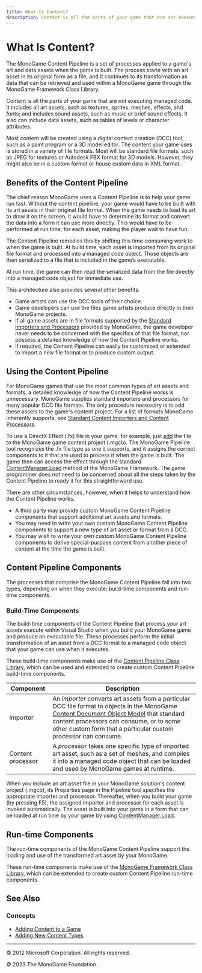 ```yaml
---
title: What Is Content?
description: Content is all the parts of your game that are not executing managed code. It includes all art assets, such as textures, sprites, meshes, effects, and fonts; and includes sound assets, such as music or brief sound effects. It also can include data assets, such as tables of levels or character attributes.
---
```


# What Is Content?

The MonoGame Content Pipeline is a set of processes applied to a game's art and data assets when the game is built. The process starts with an art asset in its original form as a file, and it continues to its transformation as data that can be retrieved and used within a MonoGame game through the MonoGame Framework Class Library.

Content is all the parts of your game that are not executing managed code. It includes all art assets, such as textures, sprites, meshes, effects, and fonts; and includes sound assets, such as music or brief sound effects. It also can include data assets, such as tables of levels or character attributes.

Most content will be created using a digital content creation (DCC) tool, such as a paint program or a 3D model editor. The content your game uses is stored in a variety of file formats. Most will be standard file formats, such as JPEG for textures or Autodesk FBX format for 3D models. However, they might also be in a custom format or house custom data in XML format.

## Benefits of the Content Pipeline

The chief reason MonoGame uses a Content Pipeline is to help your game run fast. Without the content pipeline, your game would have to be built with its art assets in their original file format. When the game needs to load its art to draw it on the screen, it would have to determine its format and convert the data into a form it can use more directly. This would have to be performed at run time, for each asset, making the player wait to have fun.

The Content Pipeline remedies this by shifting this time-consuming work to when the game is built. At build time, each asset is imported from its original file format and processed into a managed code object. Those objects are then serialized to a file that is included in the game’s executable.

At run time, the game can then read the serialized data from the file directly into a managed code object for immediate use.

This architecture also provides several other benefits.

- Game artists can use the DCC tools of their choice.
- Game developers can use the files game artists produce directly in their MonoGame projects.
- If all game assets are in file formats supported by the [Standard Importers and Processors](CP_StdImpsProcs.md) provided by MonoGame, the game developer never needs to be concerned with the specifics of that file format, nor possess a detailed knowledge of how the Content Pipeline works.
- If required, the Content Pipeline can easily be customized or extended to import a new file format or to produce custom output.

## Using the Content Pipeline

For MonoGame games that use the most common types of art assets and formats, a detailed knowledge of how the Content Pipeline works is unnecessary. MonoGame supplies standard importers and processors for many popular DCC file formats. The only procedure necessary is to add these assets to the game's content project. For a list of formats MonoGame inherently supports, see [Standard Content Importers and Content Processors](CP_StdImpsProcs.md).

To use a DirectX Effect (.fx) file in your game, for example, just [add](../../howto/Content_Pipeline/HowTo_GameContent_Add.md) the file to the MonoGame game content project (.mgcb). The MonoGame Pipeline tool recognizes the .fx file type as one it supports, and it assigns the correct components to it that are used to process it when the game is built. The game then can access the effect through the standard [ContentManager.Load](xref:Microsoft.Xna.Framework.Content.ContentManager) method of the MonoGame Framework. The game programmer does not need to be concerned about all the steps taken by the Content Pipeline to ready it for this straightforward use.

There are other circumstances, however, when it helps to understand how the Content Pipeline works.

- A third party may provide custom MonoGame Content Pipeline components that support additional art assets and formats.
- You may need to write your own custom MonoGame Content Pipeline components to support a new type of art asset or format from a DCC.
- You may wish to write your own custom MonoGame Content Pipeline components to derive special-purpose content from another piece of content at the time the game is built.

## Content Pipeline Components

The processes that comprise the MonoGame Content Pipeline fall into two types, depending on when they execute: build-time components and run-time components.

### Build-Time Components

The build-time components of the Content Pipeline that process your art assets execute within Visual Studio when you build your MonoGame game and produce an executable file. These processes perform the initial transformation of an asset from a DCC format to a managed code object that your game can use when it executes.

These build-time components make use of the [Content Pipeline Class Library](CP_Class_Library.md), which can be used and extended to create custom Content Pipeline build-time components.

|Component|Description|
|-|-|
|Importer|An _importer_ converts art assets from a particular DCC file format to objects in the MonoGame [Content Document Object Model](CP_DOM.md) that standard content processors can consume, or to some other custom form that a particular custom processor can consume.|
|Content processor|A _processor_ takes one specific type of imported art asset, such as a set of meshes, and compiles it into a managed code object that can be loaded and used by MonoGame games at runtime.|

When you include an art asset file in your MonoGame solution's content project (.mgcb), its Properties page in the Pipeline tool specifies the appropriate importer and processor. Thereafter, when you build your game (by pressing F5), the assigned importer and processor for each asset is invoked automatically. The asset is built into your game in a form that can be loaded at run time by your game by using [ContentManager.Load](xref:Microsoft.Xna.Framework.Content.ContentManager).

## Run-time Components

The run-time components of the MonoGame Content Pipeline support the loading and use of the transformed art asset by your MonoGame.

These run-time components make use of the [MonoGame Framework Class Library](../WhatIs_MonoGame_Class_Library.md), which can be extended to create custom Content Pipeline run-time components.

## See Also

### Concepts

- [Adding Content to a Game](index.md)  
- [Adding New Content Types](CP_Content_Advanced.md)  

---

© 2012 Microsoft Corporation. All rights reserved.

© 2023 The MonoGame Foundation.
